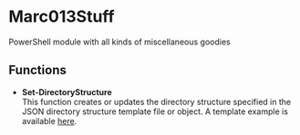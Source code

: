# Marc013Stuff

PowerShell module with all kinds of miscellaneous goodies

## Functions

* **Set-DirectoryStructure** <br>
  This function creates or updates the directory structure specified in the JSON directory structure template file or object.
  A template example is available [here][1].

[1]: https://github.com/Marc013/Marc013Stuff/blob/main/Example/ExampleDirectoryStructure.json
